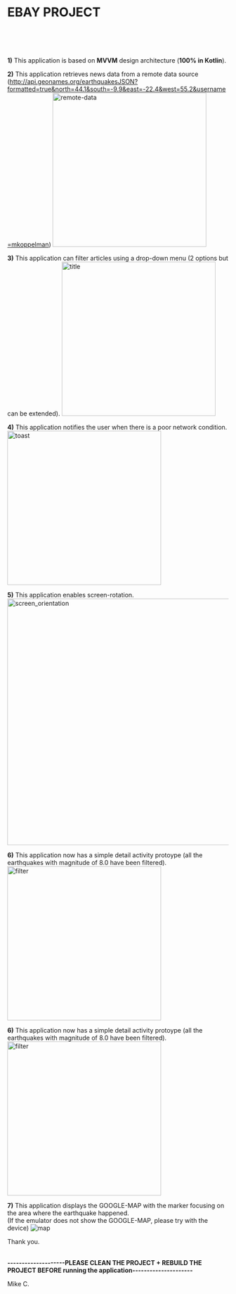 # EBAY PROJECT

<br />
<br />
<br />

<b>1)</b> This application is based on <b>MVVM</b> design architecture (<b>100% in Kotlin</b>).

<b>2)</b> This application retrieves news data from a remote data source <br />
(http://api.geonames.org/earthquakesJSON?formatted=true&north=44.1&south=-9.9&east=-22.4&west=55.2&username=mkoppelman)
<img width="350" alt="remote-data" src="https://user-images.githubusercontent.com/26533575/176772045-032041d6-6a8b-4884-8a85-8bf10884c39a.png">

<b>3)</b> This application can filter articles using a drop-down menu (2 options but can be extended).
<img width="350" alt="title" src="https://user-images.githubusercontent.com/26533575/176773438-0dccc317-79b7-4475-90b4-a0f46948b815.png">

<b>4)</b> This application notifies the user when there is a poor network condition. <br/>
<img width="350" alt="toast" src="https://user-images.githubusercontent.com/26533575/176773472-9c2c4081-74de-4a4e-8f0f-79ce9420d07a.png">

<b>5)</b> This application enables screen-rotation.<br />
<img width="560" alt="screen_orientation" src="https://user-images.githubusercontent.com/26533575/176772346-1ee35414-0acd-4da8-a1d5-5eefd9b0189f.png">

<b>6)</b> This application now has a simple detail activity protoype (all the earthquakes with magnitude of 8.0 have been filtered). <br />
<img width="350" alt="filter" src="https://user-images.githubusercontent.com/26533575/176772322-54d9deba-8771-4f99-bf64-e57b47ac9d1c.png">

<b>6)</b> This application now has a simple detail activity protoype (all the earthquakes with magnitude of 8.0 have been filtered). <br />
<img width="350" alt="filter" src="https://user-images.githubusercontent.com/26533575/176772322-54d9deba-8771-4f99-bf64-e57b47ac9d1c.png">

<b>7)</b> This application displays the GOOGLE-MAP with the marker focusing on the area where the earthquake happened. <br />
(If the emulator does not show the GOOGLE-MAP, please try with the device)
![map](https://user-images.githubusercontent.com/26533575/176775845-2b80b943-7647-41c4-8c38-decdfcf5a9f7.jpg)


Thank you. <br /> <br />

<b> --------------------PLEASE CLEAN THE PROJECT + REBUILD THE PROJECT BEFORE running the application--------------------- </b>


Mike C.  
